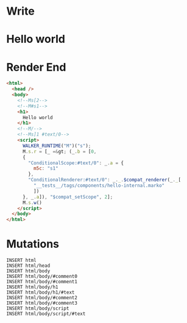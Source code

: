 # Write
  <!--Ms[2--><!--M#s1--><h1>Hello world</h1><!--M/--><!--Ms]1 #text/0--><script>WALKER_RUNTIME("M")("s");M.s.r=[_=>(_.b=[0,{"ConditionalScope:#text/0":_.a={m5c:"s1"},"ConditionalRenderer:#text/0":_._.$compat_renderer(_._["__tests__/tags/components/hello-internal.marko"])},_.a]),"$compat_setScope",2];M.s.w()</script>

# Render End
```html
<html>
  <head />
  <body>
    <!--Ms[2-->
    <!--M#s1-->
    <h1>
      Hello world
    </h1>
    <!--M/-->
    <!--Ms]1 #text/0-->
    <script>
      WALKER_RUNTIME("M")("s");
      M.s.r = [_ =&gt; (_.b = [0,
      {
        "ConditionalScope:#text/0": _.a = {
          m5c: "s1"
        },
        "ConditionalRenderer:#text/0": _._.$compat_renderer(_._[
          "__tests__/tags/components/hello-internal.marko"
          ])
      }, _.a]), "$compat_setScope", 2];
      M.s.w()
    </script>
  </body>
</html>
```

# Mutations
```
INSERT html
INSERT html/head
INSERT html/body
INSERT html/body/#comment0
INSERT html/body/#comment1
INSERT html/body/h1
INSERT html/body/h1/#text
INSERT html/body/#comment2
INSERT html/body/#comment3
INSERT html/body/script
INSERT html/body/script/#text
```